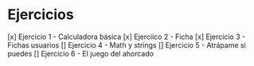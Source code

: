 # Ejercicios
[x] Ejercicio 1 - Calculadora básica
[x] Ejerciico 2 - Ficha
[x] Ejercicio 3 - Fichas usuarios
[] Ejercicio 4 - Math y strings
[] Ejercicio 5 - Atrápame si puedes
[] Ejercicio 6 - El juego del ahorcado
